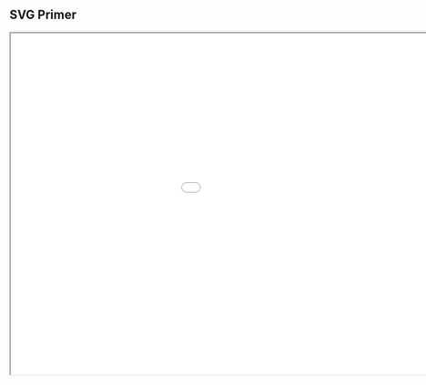 ##  SVG Primer

<iframe src="slides/slide_content/svg/shapes.html" width="1200" height="600"></iframe>

